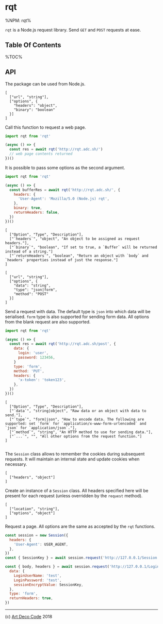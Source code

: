 # rqt

%NPM: rqt%

`rqt` is a Node.js request library. Send `GET` and `POST` requests at ease.

## Table Of Contents

%TOC%

## API

The package can be used from Node.js.

```### async rqt => string
[
  ["url", "string"],
  ["options", {
    "headers": "object",
    "binary": "boolean"
  }]
]
```

Call this function to request a web page.

```js
import rqt from 'rqt'

(async () => {
  const res = await rqt('http://rqt.adc.sh/')
  // web page contents returned
})()
```

It is possible to pass some options as the second argument.

```js
import rqt from 'rqt'

(async () => {
  const bufferRes = await rqt('http://rqt.adc.sh/', {
    headers: {
      'User-Agent': 'Mozilla/5.0 (Node.js) rqt',
    },
    binary: true,
    returnHeaders: false,
  })
})()
```

```table
[
  ["Option", "Type", "Description"],
  ["`headers`", "object", "An object to be assigned as request headers."],
  ["`binary`", "boolean", "If set to true, a `Buffer` will be returned instead of a string."]
  ["`returnHeaders`", "boolean", "Return an object with `body` and `headers` properties instead of just the response."]
]
```

```### async rqtWithData => string
[
  ["url", "string"],
  ["options", {
    "data": "string",
    "type": "json|form",
    "method": "POST"
  }]
]
```

Send a request with data. The default type is `json` into which data will be serialised. `form` type is also supported for sending form data. All options from the blank request are also supported.

```js
import rqt from 'rqt'

(async () => {
  const res = await rqt('http://rqt.adc.sh/post', {
    data: {
      login: 'user',
      password: 123456,
    }
    type: 'form',
    method: 'PUT',
    headers: {
      'x-token': 'token123',
    },
  })
})()
```

```table
[
  ["Option", "Type", "Description"],
  ["`data`", "string|object", "Raw data or an object with data to send."],
  ["`type`", "form|json", "How to encode data. The following are supported: set `form` for `application/x-www-form-urlencoded` and `json` for `application/json`."],
  ["`method`", "string", "An HTTP method to use for sending data."],
  ["`...`", "", "All other options from the request function."]
]
```

```### Session
```

The `Session` class allows to remember the cookies during subsequent requests. It will maintain an internal state and update cookies when necessary.


```#### constructor => Session
[
  ["headers", "object"]
]
```

Create an instance of a `Session` class. All headers specified here will be present for each request (unless overridden by the `request` method).

```#### async request => any
[
  ["location", "string"],
  ["options", "object"]
]
```

Request a page. All options are the same as accepted by the `rqt` functions.

```js
const session = new Session({
  headers: {
    'User-Agent': USER_AGENT,
  },
})
const { SessionKey } = await session.request('http://127.0.0.1/Session.ashx')

const { body, headers } = await session.request('http://127.0.0.1/Login.aspx', {
  data: {
    LoginUserName: 'test',
    LoginPassword: 'test',
    sessionEncryptValue: SessionKey,
  },
  type: 'form',
  returnHeaders: true,
})
```

---

(c) [Art Deco Code](https://artdeco.bz) 2018
